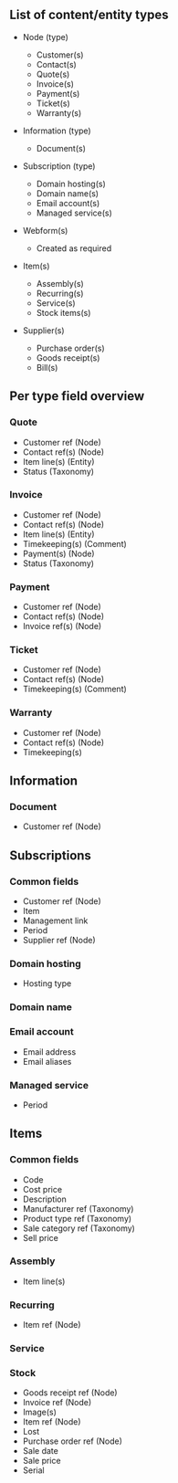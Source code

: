 
## List of content/entity types

+ Node (type)
  + Customer(s)
  + Contact(s)
  + Quote(s)
  + Invoice(s)
  + Payment(s)
  + Ticket(s)
  + Warranty(s)

+ Information (type)
  + Document(s)

+ Subscription (type)
  + Domain hosting(s)
  + Domain name(s)
  + Email account(s)
  + Managed service(s)

+ Webform(s)
  + Created as required

+ Item(s)
  + Assembly(s)
  + Recurring(s)
  + Service(s)
  + Stock items(s)

+ Supplier(s)
  + Purchase order(s)
  + Goods receipt(s)
  + Bill(s)
 
## Per type field overview

### Quote
  - Customer ref (Node)
  - Contact ref(s) (Node)
  - Item line(s) (Entity)
  - Status (Taxonomy)

### Invoice
  - Customer ref (Node)
  - Contact ref(s) (Node)
  - Item line(s) (Entity)
  - Timekeeping(s) (Comment)
  - Payment(s) (Node)
  - Status (Taxonomy)
  
### Payment
  - Customer ref (Node)
  - Contact ref(s) (Node)
  - Invoice ref(s) (Node)

### Ticket
  - Customer ref (Node)
  - Contact ref(s) (Node)
  - Timekeeping(s) (Comment)

### Warranty
  - Customer ref (Node)
  - Contact ref(s) (Node)
  - Timekeeping(s)

## Information
  
### Document
  - Customer ref (Node)

## Subscriptions  
### Common fields
  - Customer ref (Node)
  - Item
  - Management link
  - Period 
  - Supplier ref (Node)

### Domain hosting
  - Hosting type
  
### Domain name


### Email account
  - Email address
  - Email aliases

### Managed service
  - Period

## Items
### Common fields
  - Code
  - Cost price
  - Description
  - Manufacturer ref (Taxonomy)
  - Product type ref (Taxonomy)
  - Sale category ref (Taxonomy)
  - Sell price

### Assembly
  - Item line(s)

### Recurring
  - Item ref (Node)

### Service

  
### Stock
  - Goods receipt ref (Node)
  - Invoice ref (Node)
  - Image(s)
  - Item ref (Node)
  - Lost
  - Purchase order ref (Node)
  - Sale date
  - Sale price
  - Serial
